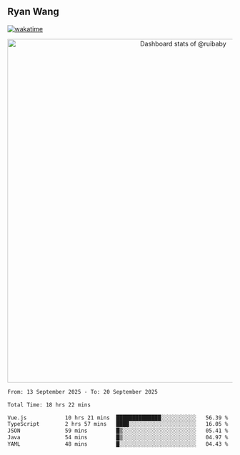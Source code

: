 ## Ryan Wang

[![wakatime](https://wakatime.com/badge/user/6f4ce45f-b03c-4eb3-b701-4b95e0885d94.svg)](https://wakatime.com/@6f4ce45f-b03c-4eb3-b701-4b95e0885d94)

<!-- Copy-paste in your Readme.md file -->

<a href="https://next.ossinsight.io/widgets/official/compose-user-dashboard-stats?user_id=21301288" target="_blank" style="display: block" align="center">
  <picture>
    <source media="(prefers-color-scheme: dark)" srcset="https://next.ossinsight.io/widgets/official/compose-user-dashboard-stats/thumbnail.png?user_id=21301288&image_size=auto&color_scheme=dark" width="771" height="auto">
    <img alt="Dashboard stats of @ruibaby" src="https://next.ossinsight.io/widgets/official/compose-user-dashboard-stats/thumbnail.png?user_id=21301288&image_size=auto&color_scheme=light" width="771" height="auto">
  </picture>
</a>

<!-- Made with [OSS Insight](https://ossinsight.io/) -->


<!--START_SECTION:waka-->

```txt
From: 13 September 2025 - To: 20 September 2025

Total Time: 18 hrs 22 mins

Vue.js            10 hrs 21 mins  ██████████████░░░░░░░░░░░   56.39 %
TypeScript        2 hrs 57 mins   ████░░░░░░░░░░░░░░░░░░░░░   16.05 %
JSON              59 mins         █▒░░░░░░░░░░░░░░░░░░░░░░░   05.41 %
Java              54 mins         █▒░░░░░░░░░░░░░░░░░░░░░░░   04.97 %
YAML              48 mins         █░░░░░░░░░░░░░░░░░░░░░░░░   04.43 %
```

<!--END_SECTION:waka-->
